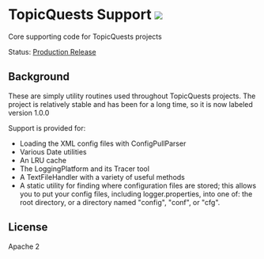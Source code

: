 TopicQuests Support [<img src="https://circleci.com/gh/topicquests/tq-support/tree/develop.png?style=shield"/>](https://circleci.com/gh/topicquests/workflows/tq-support)
===================

Core supporting code for TopicQuests projects

Status: [Production Release](https://search.maven.org/#search%7Cgav%7C1%7Cg%3A%22org.topicquests%22%20AND%20a%3A%22tq-support%22)

## Background ##
These are simply utility routines used throughout TopicQuests projects. The project is relatively stable and has been for a long time, so it is now labeled version 1.0.0

Support is provided for:
- Loading the XML config files with ConfigPullParser
- Various Date utilities
- An LRU cache
- The LoggingPlatform and its Tracer tool
- A TextFileHandler with a variety of useful methods
- A static utility for finding where configuration files are stored; this allows you to put your config files, including logger.properties, into one of: the root directory, or a directory named "config", "conf", or "cfg".


## License ##
Apache 2
